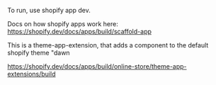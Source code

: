 To run, use shopify app dev.


Docs on how shopify apps work here: https://shopify.dev/docs/apps/build/scaffold-app

This is a theme-app-extension, that adds a component to the default shopify theme "dawn 

https://shopify.dev/docs/apps/build/online-store/theme-app-extensions/build
